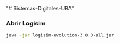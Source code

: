 "# Sistemas-Digitales-UBA" 

### Abrir Logisim
~~~bash
java -jar logisim-evolution-3.8.0-all.jar
~~~